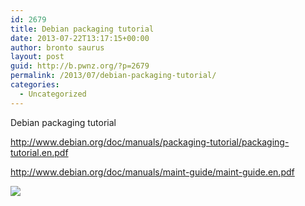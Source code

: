 ```yaml
---
id: 2679
title: Debian packaging tutorial
date: 2013-07-22T13:17:15+00:00
author: bronto saurus
layout: post
guid: http://b.pwnz.org/?p=2679
permalink: /2013/07/debian-packaging-tutorial/
categories:
  - Uncategorized
---
```

Debian packaging tutorial
  
http://www.debian.org/doc/manuals/packaging-tutorial/packaging-tutorial.en.pdf
  
http://www.debian.org/doc/manuals/maint-guide/maint-guide.en.pdf
  
![](http://www.debian.org/Pics/openlogo-50.png)